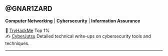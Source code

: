 <!-- Start of GitHub profile README -->

## @GNAR1ZARD 

**Computer Networking** | **Cybersecurity** | **Information Assurance**

🥇 [TryHackMe](https://tryhackme.com/p/gnarizard) Top 1%    
✍️ [CyberJutsu](https://gnar1zard.github.io/cyberjutsu/) Detailed technical write-ups on cybersecurity tools and techniques.

---

<!-- End of GitHub profile README -->
